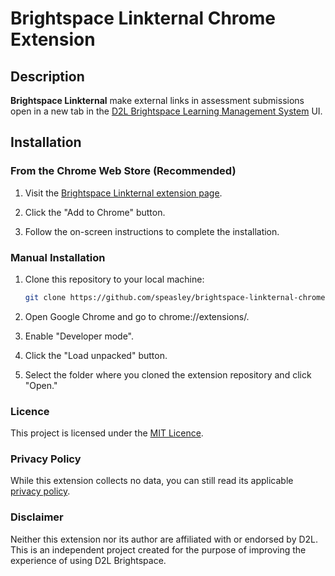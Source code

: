 # Brightspace Linkternal Chrome Extension

## Description
**Brightspace Linkternal** make external links in assessment submissions open in a new tab in the [D2L Brightspace Learning Management System](https://www.d2l.com/brightspace/) UI.

## Installation

### From the Chrome Web Store (Recommended)

1. Visit the [Brightspace Linkternal extension page](https://chromewebstore.google.com/detail/brightspace-linkternal/ablemfljefkdoggemeahgpmidpeneeaj?hl=en).

2. Click the "Add to Chrome" button.

3. Follow the on-screen instructions to complete the installation.

### Manual Installation

1. Clone this repository to your local machine:

   ```bash
   git clone https://github.com/speasley/brightspace-linkternal-chrome.git
   ```

2. Open Google Chrome and go to chrome://extensions/.

3. Enable "Developer mode".

4. Click the "Load unpacked" button.

5. Select the folder where you cloned the extension repository and click "Open."

### Licence

This project is licensed under the [MIT Licence](http://opensource.org/licenses/MIT).

### Privacy Policy

While this extension collects no data, you can still read its applicable [privacy policy](./PRIVACY.md).

### Disclaimer

Neither this extension nor its author are affiliated with or endorsed by D2L. This is an independent project created for the purpose of improving the experience of using D2L Brightspace.
